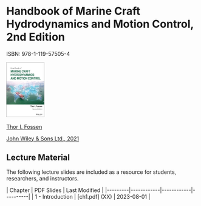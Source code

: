 # Handbook of Marine Craft Hydrodynamics and Motion Control, 2nd Edition

ISBN: 978-1-119-57505-4

<img src="./bookcover.jpg" width="100" />

[Thor I. Fossen](https://www.ntnu.edu/employees/tif) 

[John Wiley & Sons Ltd., 2021](https://www.wiley.com/en-in/Handbook+of+Marine+Craft+Hydrodynamics+and+Motion+Control,+2nd+Edition-p-9781119575054l)

## Lecture Material

The following lecture slides are included as a resource for students, researchers, and instructors. 

| Chapter | PDF Slides | Last Modified |
|---------|------------|------------|----------|
| 1 - Introduction | [ch1.pdf] (XX) | 2023-08-01  |
